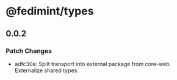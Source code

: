 # @fedimint/types

## 0.0.2

### Patch Changes

- adfc30a: Split transport into external package from core-web. Externalize shared types.
